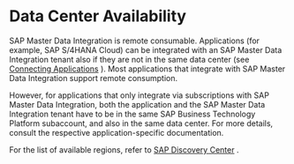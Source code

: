 <!-- loioab183ca2bc804e0d830be84a5a1f092c -->

# Data Center Availability

SAP Master Data Integration is remote consumable. Applications \(for example, SAP S/4HANA Cloud\) can be integrated with an SAP Master Data Integration tenant also if they are not in the same data center \(see [Connecting Applications](../initial-setup-and-administration/connecting-applications-69ae614.md) \). Most applications that integrate with SAP Master Data Integration support remote consumption.

However, for applications that only integrate via subscriptions with SAP Master Data Integration, both the application and the SAP Master Data Integration tenant have to be in the same SAP Business Technology Platform subaccount, and also in the same data center. For more details, consult the respective application-specific documentation.

For the list of available regions, refer to [SAP Discovery Center](https://discovery-center.cloud.sap/serviceCatalog/master-data-integration?region=all) .


